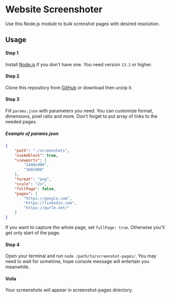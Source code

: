 # Website Screenshoter
Use this Node.js module to bulk screnshot pages with desired resolution.
## Usage
#### Step 1
Install [Node.js](https://nodejs.org/en/download) if you don't have one. You need version `13.2` or higher.
#### Step 2
Clone this repository from [GitHub](https://github.com/qurle/screenshot-pages) or download then unzip it.
#### Step 3
Fill `params.json` with parameters you need. You can customize format, dimensions, pixel ratio and more. Don't forget to put array of links to the needed pages.
##### Example of params.json
```json
{
    "path": "./screenshots",
    "useAdblock": true,
    "viewports": [
        "1440x900",
        "360x900"
    ],
    "format": "png",
    "scale": "2x",
    "fullPage": false,
    "pages": [
        "https://google.com",
        "https://linkedin.com",
        "https://qurle.net/"
    ]
}
``` 
If you want to capture the whole page, set `fullPage: true`. Otherwise you'll get only start of the page.

#### Step 4
Open your terminal and run `node /path/to/screenshot-pages/`. You may need to wait for sometime, hope console message will entertain you meanwhile.

#### Voila
Your screenshots will appear in screenshot-pages directory.
